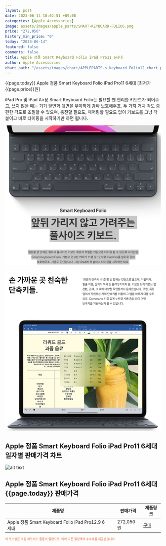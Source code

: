 ```yaml
---
layout: post
date: 2023-06-14 10:02:51 +09:00
categories: [Apple Accessories]
image: assets/images/apple_parts/SMART-KEYBOARD-FOLIO6.png
price: "272,050"
history_min_price: "0"
today: "2023-06-14"
featured: false
comments: false
title: Apple 정품 Smart Keyboard Folio iPad Pro11 6세대
author: Apple Accessories
chart_path: "/assets/images/chart/APPLEPARTS.s_keyboard_Folio12_chart.png"
---
```


{{page.today}} Apple 정품 Smart Keyboard Folio iPad Pro11 6세대 [최저가 {{page.price}}원]

iPad Pro 및 iPad Air용 Smart Keyboard Folio는 필요할 땐 편리한 키보드가 되어주고, 쓰지 않을 때는 기기 앞면과 뒷면을 우아하게 감싸 보호해주죠. 두 가지 거치 각도 중 편한 각도로 조절할 수 있으며, 충전할 필요도, 페어링할 필요도 없이 키보드를 그냥 착 붙이고 바로 타이핑을 시작하기만 하면 됩니다.

![앞뒤 가리지 않고 가려주는 풀사이즈 키보드.](/assets/images/apple_parts/SMART-KEYBOARD-FOLIO-2.PNG)

![손 가까운 곳 친숙한 단축키들.](/assets/images/apple_parts/SMART-KEYBOARD-FOLIO-1.PNG)

## Apple 정품 Smart Keyboard Folio iPad Pro11 6세대 일자별 판매가격 차트
![alt text]({{page.chart_path}} "Apple 정품 Smart Keyboard Folio iPad Pro11 6세대 판매가격 차트")

## Apple 정품 Smart Keyboard Folio iPad Pro11 6세대 {{page.today}} 판매가격
<main>
<table id="rwd-table-large">
  <thead>
    <tr>
      <th>제품명</th>
      <th></th>
      <th>판매가격</th>
      <th>제품링크</th>
    </tr>
  </thead>
  <tbody><tr>
        <td>Apple 정품 Smart Keyboard Folio iPad Pro12.9 6세대</td>
        <td></td>
        <td>272,050원</td>
        <td><a href='https://link.coupang.com/a/SG8TQ' target='_blank'>구매</a></td>
        </tr></tbody>
</table>

</main>
<div style="color:#e56a2c;font-size: 0.7em;" >
이 포스팅은 쿠팡 파트너스 활동의 일환으로, 이에 따른 일정액의 수수료를 제공받습니다.
</div>
